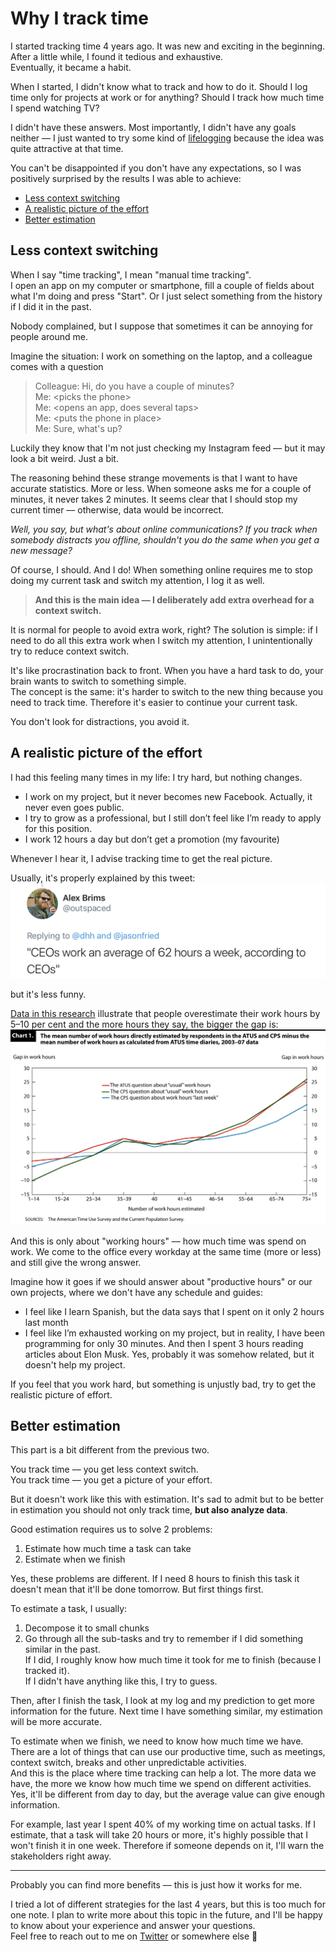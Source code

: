 # Why I track time

I started tracking time 4 years ago. It was new and exciting in the beginning. After a little while, I found it tedious and exhaustive.  
Eventually, it became a habit.

When I started, I didn't know what to track and how to do it. Should I log time only for projects at work or for anything? Should I track how much time I spend watching TV?

I didn't have these answers. Most importantly, I didn't have any goals neither –– I just wanted to try some kind of [lifelogging](https://en.wikipedia.org/wiki/Quantified_self) because the idea was quite attractive at that time. 

You can't be disappointed if you don't have any expectations, so I was positively surprised by the results I was able to achieve:

- [Less context switching](#less-context-switching)
- [A realistic picture of the effort](#a-realistic-picture-of-the-effort)
- [Better estimation](#better-estimation)

## Less context switching
When I say "time tracking", I mean "manual time tracking".  
I open an app on my computer or smartphone, fill a couple of fields about what I'm doing and press "Start". Or I just select something from the history if I did it in the past.  

Nobody complained, but I suppose that sometimes it can be annoying for people around me.  

Imagine the situation: I work on something on the laptop, and a colleague comes with a question
> Colleague: Hi, do you have a couple of minutes?  
> Me: \<picks the phone>  
> Me: \<opens an app, does several taps>  
> Me: \<puts the phone in place>  
> Me: Sure, what's up?

Luckily they know that I'm not just checking my Instagram feed –– but it may look a bit weird. Just a bit.  

The reasoning behind these strange movements is that I want to have accurate statistics. More or less. When someone asks me for a couple of minutes, it never takes 2 minutes. It seems clear that I should stop my current timer –– otherwise, data would be incorrect.  

*Well, you say, but what's about online communications? If you track when somebody distracts you offline, shouldn't you do the same when you get a new message?* 

Of course, I should. And I do! When something online requires me to stop doing my current task and switch my attention, I log it as well.

> **And this is the main idea –– I deliberately add extra overhead for a context switch.**

It is normal for people to avoid extra work, right? The solution is simple: if I need to do all this extra work when I switch my attention, I unintentionally try to reduce context switch.

It's like procrastination back to front. When you have a hard task to do, your brain wants to switch to something simple.  
The concept is the same: it's harder to switch to the new thing because you need to track time. Therefore it's easier to continue your current task.

You don't look for distractions, you avoid it.

## A realistic picture of the effort

I had this feeling many times in my life: I try hard, but nothing changes.  

* I work on my project, but it never becomes new Facebook. Actually, it never even goes public.  
* I try to grow as a professional, but I still don’t feel like I’m ready to apply for this position.  
* I work 12 hours a day but don’t get a promotion (my favourite)  

Whenever I hear it, I advise tracking time to get the real picture.  

Usually, it's properly explained by this tweet: 
<kbd>
  <img src="resources/average-ceo.jpg">
</kbd>

but it's less funny.  

[Data in this research](https://www.bls.gov/opub/mlr/2011/06/art3full.pdf) illustrate that people overestimate their work hours by 5–10 per cent and the more hours they say, the bigger the gap is:
<kbd>
  <img src="resources/work-hours.jpg">
</kbd>

And this is only about "working hours" –– how much time was spend on work. We come to the office every workday at the same time (more or less) and still give the wrong answer.  

Imagine how it goes if we should answer about "productive hours" or our own projects, where we don't have any schedule and guides:
* I feel like I learn Spanish, but the data says that I spent on it only 2 hours last month  
* I feel like I’m exhausted working on my project, but in reality, I have been programming for only 30 minutes. And then I spent 3 hours reading articles about Elon Musk. Yes, probably it was somehow related, but it doesn't help my project.

If you feel that you work hard, but something is unjustly bad, try to get the realistic picture of effort.

## Better estimation

This part is a bit different from the previous two.  

You track time –– you get less context switch.  
You track time –– you get a picture of your effort.

But it doesn't work like this with estimation. It's sad to admit but to be better in estimation you should not only track time, **but also analyze data**. 

Good estimation requires us to solve 2 problems:  
1. Estimate how much time a task can take  
2. Estimate when we finish

Yes, these problems are different. If I need 8 hours to finish this task it doesn't mean that it'll be done tomorrow. But first things first.

To estimate a task, I usually:  
1. Decompose it to small chunks  
2. Go through all the sub-tasks and try to remember if I did something similar in the past.   
   If I did, I roughly know how much time it took for me to finish (because I tracked it).  
   If I didn't have anything like this, I try to guess. 

Then, after I finish the task, I look at my log and my prediction to get more information for the future. Next time I have something similar, my estimation will be more accurate.  

<!-- This approach helps to eliminate common problems:  
* 15-minutes task
* Hidden bottleneck -->

To estimate when we finish, we need to know how much time we have. There are a lot of things that can use our productive time, such as meetings, context switch, breaks and other unpredictable activities.  
And this is the place where time tracking can help a lot. The more data we have, the more we know how much time we spend on different activities. Yes, it'll be different from day to day, but the average value can give enough information.  

For example, last year I spent 40% of my working time on actual tasks. If I estimate, that a task will take 20 hours or more, it's highly possible that I won't finish it in one week. Therefore if someone depends on it, I'll warn the stakeholders right away.

---

Probably you can find more benefits –– this is just how it works for me.    

I tried a lot of different strategies for the last 4 years, but this is too much for one note. I plan to write more about this topic in the future, and I'll be happy to know about your experience and answer your questions.  
Feel free to reach out to me on [Twitter](https://twitter.com/_elergy_) or somewhere else 🐊